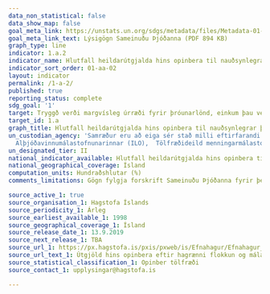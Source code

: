 ```yaml
---
data_non_statistical: false
data_show_map: false
goal_meta_link: https://unstats.un.org/sdgs/metadata/files/Metadata-01-0a-02.pdf
goal_meta_link_text: Lýsigögn Sameinuðu Þjóðanna (PDF 894 KB)
graph_type: line
indicator: 1.a.2
indicator_name: Hlutfall heildarútgjalda hins opinbera til nauðsynlegrar þjónustu (menntunar, heilbrigðismála og félagsverndar).
indicator_sort_order: 01-aa-02
layout: indicator
permalink: /1-a-2/
published: true
reporting_status: complete
sdg_goal: '1'
target: Tryggð verði margvísleg úrræði fyrir þróunarlönd, einkum þau verst settu, þar á meðal með aukinni þróunarsamvinnu, til að þeim standi til boða fullnægjandi og áreiðanleg aðstoð og hrint verði í framkvæmd áætlunum sem miða að því að útrýma fátækt í allri sinni mynd.
target_id: 1.a
graph_title: Hlutfall heildarútgjalda hins opinbera til nauðsynlegrar þjónustu (menntunar, heilbrigðismála og félagsverndar).
un_custodian_agency: 'Samræður eru að eiga sér stað milli eftirfarandi stofnana:
  Alþjóðavinnumálastofnunarinnar (ILO),  Tölfræðideild menningarmálastofnunar Sameinuðu Þjóðanna (UNESCO-UIS) og Alþjóðaheilbrigðismálastofnunarinnar (WHO)'
un_designated_tier: II
national_indicator_available: Hlutfall heildarútgjalda hins opinbera til nauðsynlegrar þjónustu (menntunar, heilbrigðismála og félagsverndar).
national_geographical_coverage: Ísland
computation_units: Hundraðshlutar (%)
comments_limitations: Gögn fylgja forskrift Sameinuðu Þjóðanna fyrir þennan mælikvarða. Þessi mælikvarði var fundinn í samstarfi við sérfræðinga á þessu sviði.

source_active_1: true
source_organisation_1: Hagstofa Íslands
source_periodicity_1: Árleg
source_earliest_available_1: 1998
source_geographical_coverage_1: Ísland
source_release_date_1: 13.9.2019
source_next_release_1: TBA
source_url_1: https://px.hagstofa.is/pxis/pxweb/is/Efnahagur/Efnahagur__fjaropinber__fjarmal_opinber__fjarmal_opinber/THJ05141.px
source_url_text_1: Útgjöld hins opinbera eftir hagrænni flokkun og málaflokkum 1998-2018
source_statistical_classification_1: Opinber tölfræði
source_contact_1: upplysingar@hagstofa.is

---
```

